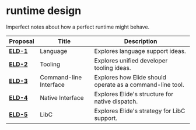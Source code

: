 # runtime design

Imperfect notes about how a perfect runtime might behave.

| Proposal                           | Title    | Description                               |
| ---------------------------------- | -------- | ----------------------------------------- |
| [**ELD-1**](./draft/1-language.md) | Language | Explores language support ideas.          |
| [**ELD-2**](./draft/2-tooling.md)  | Tooling  | Explores unified developer tooling ideas. |
| [**ELD-3**](./draft/3-cli.md)      | Command-line Interface | Explores how Elide should operate as a command-line tool. |
| [**ELD-4**](./draft/4-native.md)      | Native Interface | Explores Elide's structure for native dispatch. |
| [**ELD-5**](./draft/5-libc.md)      | LibC | Explores Elide's strategy for LibC support. |
